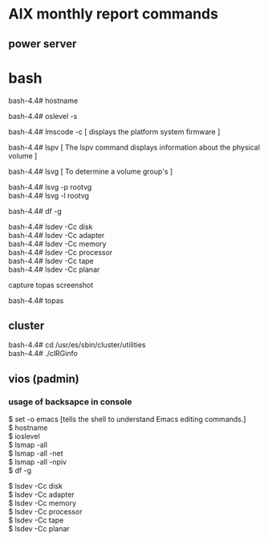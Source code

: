 # AIX monthly report commands

## power server
# bash
<p>bash-4.4# hostname </p>
<p>bash-4.4# oslevel -s </p>
<p>bash-4.4# lmscode -c [ displays the platform system firmware ] </p>
<p>bash-4.4# lspv [ The lspv command displays information about the physical volume ]</p>
<p>bash-4.4# lsvg [  To determine a volume group's ]</p>
     bash-4.4# lsvg -p rootvg <br>
     bash-4.4# lsvg -l rootvg<br>
<p>bash-4.4# df -g</p>
<p>
bash-4.4# lsdev -Cc disk<br>
bash-4.4# lsdev -Cc adapter<br>
bash-4.4# lsdev -Cc memory<br>
bash-4.4# lsdev -Cc processor<br>
bash-4.4# lsdev -Cc tape<br>
bash-4.4# lsdev -Cc planar<br>
</p>
capture topas screenshot
<p>bash-4.4# topas </P>

## cluster
bash-4.4# cd /usr/es/sbin/cluster/utilities<br>
bash-4.4# ./clRGinfo
## vios (padmin)
### usage of backsapce in console
$ set -o emacs [tells the shell to understand Emacs editing commands.]<br>
$ hostname<br>
$ ioslevel<br>
$ lsmap -all<br>
$ lsmap -all -net<br>
$ lsmap -all -npiv<br>
$  df -g
<p>
$ lsdev -Cc disk<br>
$ lsdev -Cc adapter<br>
$ lsdev -Cc memory<br>
$ lsdev -Cc processor<br>
$ lsdev -Cc tape<br>
$ lsdev -Cc planar<br>
</p>





